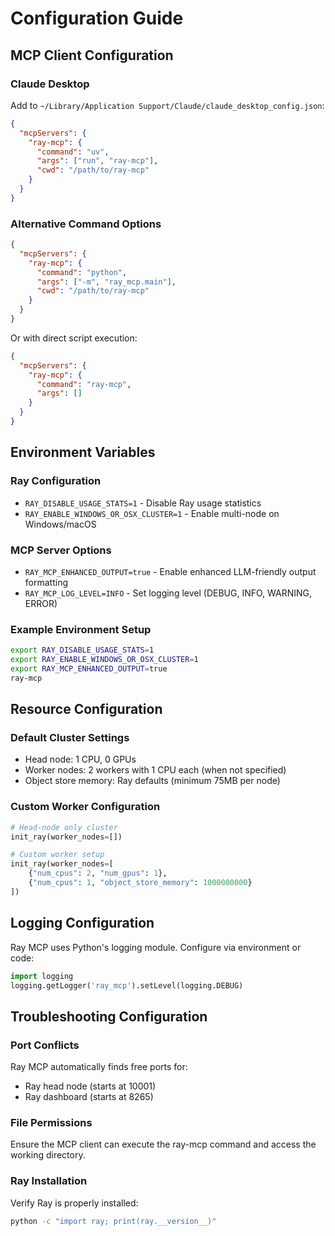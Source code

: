 # Configuration Guide

## MCP Client Configuration

### Claude Desktop

Add to `~/Library/Application Support/Claude/claude_desktop_config.json`:

```json
{
  "mcpServers": {
    "ray-mcp": {
      "command": "uv",
      "args": ["run", "ray-mcp"],
      "cwd": "/path/to/ray-mcp"
    }
  }
}
```

### Alternative Command Options

```json
{
  "mcpServers": {
    "ray-mcp": {
      "command": "python",
      "args": ["-m", "ray_mcp.main"],
      "cwd": "/path/to/ray-mcp"
    }
  }
}
```

Or with direct script execution:

```json
{
  "mcpServers": {
    "ray-mcp": {
      "command": "ray-mcp",
      "args": []
    }
  }
}
```

## Environment Variables

### Ray Configuration

- `RAY_DISABLE_USAGE_STATS=1` - Disable Ray usage statistics
- `RAY_ENABLE_WINDOWS_OR_OSX_CLUSTER=1` - Enable multi-node on Windows/macOS

### MCP Server Options

- `RAY_MCP_ENHANCED_OUTPUT=true` - Enable enhanced LLM-friendly output formatting
- `RAY_MCP_LOG_LEVEL=INFO` - Set logging level (DEBUG, INFO, WARNING, ERROR)

### Example Environment Setup

```bash
export RAY_DISABLE_USAGE_STATS=1
export RAY_ENABLE_WINDOWS_OR_OSX_CLUSTER=1
export RAY_MCP_ENHANCED_OUTPUT=true
ray-mcp
```

## Resource Configuration

### Default Cluster Settings

- Head node: 1 CPU, 0 GPUs
- Worker nodes: 2 workers with 1 CPU each (when not specified)
- Object store memory: Ray defaults (minimum 75MB per node)

### Custom Worker Configuration

```python
# Head-node only cluster
init_ray(worker_nodes=[])

# Custom worker setup
init_ray(worker_nodes=[
    {"num_cpus": 2, "num_gpus": 1},
    {"num_cpus": 1, "object_store_memory": 1000000000}
])
```

## Logging Configuration

Ray MCP uses Python's logging module. Configure via environment or code:

```python
import logging
logging.getLogger('ray_mcp').setLevel(logging.DEBUG)
```

## Troubleshooting Configuration

### Port Conflicts

Ray MCP automatically finds free ports for:
- Ray head node (starts at 10001)
- Ray dashboard (starts at 8265)

### File Permissions

Ensure the MCP client can execute the ray-mcp command and access the working directory.

### Ray Installation

Verify Ray is properly installed:

```bash
python -c "import ray; print(ray.__version__)"
``` 